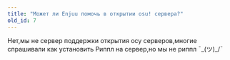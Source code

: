 ```yaml
---
title: "Может ли Enjuu помочь в открытии osu! сервера?"
old_id: 7
---
```

Нет,мы не сервер поддержки открытия осу серверов,многие спрашивали как установить Риппл на сервер,но мы не риппл ¯\_(ツ)_/¯